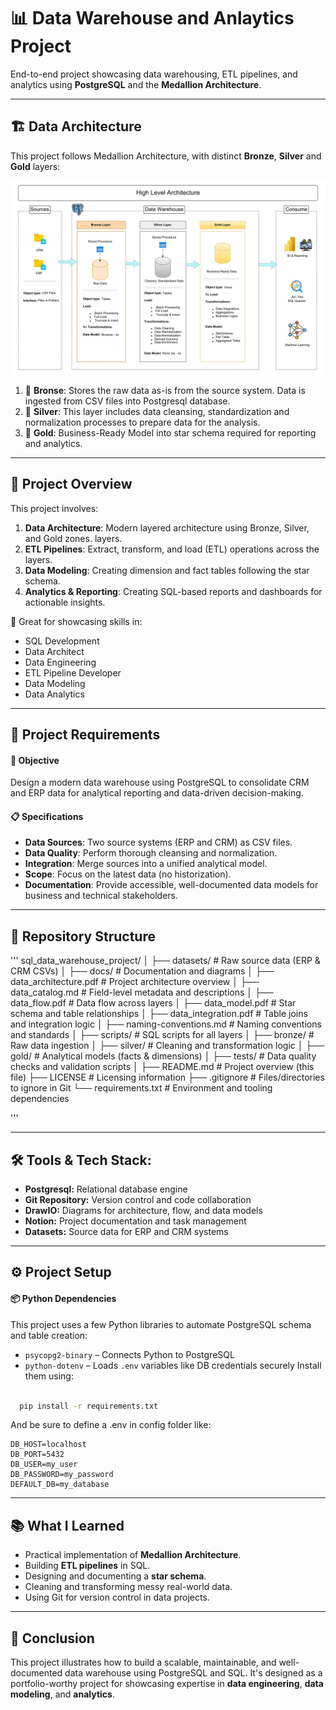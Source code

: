 # 📊 Data Warehouse and Anlaytics Project
End-to-end project showcasing data warehousing, ETL pipelines, and analytics using **PostgreSQL** and the **Medallion Architecture**.

---
## 🏗️ Data Architecture
This project follows Medallion Architecture, with distinct **Bronze**, **Silver** and **Gold** layers:

![Data Architecture](docs/data_architecture.png)

1. 🥉 **Bronse**: Stores the raw data as-is from the source system. Data is ingested from CSV files into Postgresql database.
2. 🥈 **Silver**: This layer includes data cleansing, standardization and normalization processes to prepare data for the analysis.
3. 🥇 **Gold**: Business-Ready Model into star schema required for reporting and analytics.

---
## 🚧 Project Overview
This project involves:

1. **Data Architecture**: Modern layered architecture using Bronze, Silver, and Gold zones. layers.
2. **ETL Pipelines**: Extract, transform, and load (ETL) operations across the layers.
3. **Data Modeling**: Creating dimension and fact tables following the star schema.
4. **Analytics & Reporting**: Creating SQL-based reports and dashboards for actionable insights.

🎯 Great for showcasing skills in:
- SQL Development
- Data Architect
- Data Engineering  
- ETL Pipeline Developer  
- Data Modeling  
- Data Analytics
---
## 🚀 Project Requirements

#### 🎯 Objective
Design a modern data warehouse using PostgreSQL to consolidate CRM and ERP data for analytical reporting and data-driven decision-making.

#### 📋 Specifications
- **Data Sources**: Two source systems (ERP and CRM) as CSV files.
- **Data Quality**: Perform thorough cleansing and normalization.
- **Integration**: Merge sources into a unified analytical model.
- **Scope**: Focus on the latest data (no historization).
- **Documentation**: Provide accessible, well-documented data models for business and technical stakeholders.

---
## 📁 Repository Structure
'''
sql_data_warehouse_project/
│
├── datasets/                           # Raw source data (ERP & CRM CSVs)
│
├── docs/                               # Documentation and diagrams
│   ├── data_architecture.pdf           # Project architecture overview
│   ├── data_catalog.md                 # Field-level metadata and descriptions
│   ├── data_flow.pdf                   # Data flow across layers
│   ├── data_model.pdf                  # Star schema and table relationships
│   ├── data_integration.pdf            # Table joins and integration logic
│   ├── naming-conventions.md           # Naming conventions and standards
│
├── scripts/                            # SQL scripts for all layers
│   ├── bronze/                         # Raw data ingestion
│   ├── silver/                         # Cleaning and transformation logic
│   ├── gold/                           # Analytical models (facts & dimensions)
│
├── tests/                              # Data quality checks and validation scripts
│
├── README.md                           # Project overview (this file)
├── LICENSE                             # Licensing information
├── .gitignore                          # Files/directories to ignore in Git
└── requirements.txt                    # Environment and tooling dependencies

'''

---
## 🛠️ Tools & Tech Stack:
- **Postgresql:** Relational database engine 
- **Git Repository:** Version control and code collaboration
- **DrawIO:** Diagrams for architecture, flow, and data models
- **Notion:** Project documentation and task management
- **Datasets:** Source data for ERP and CRM systems

---
## ⚙️ Project Setup
#### 📦 Python Dependencies
This project uses a few Python libraries to automate PostgreSQL schema and table creation:
- `psycopg2-binary` – Connects Python to PostgreSQL
- `python-dotenv` – Loads `.env` variables like DB credentials securely
Install them using:
```bash

  pip install -r requirements.txt

```
And be sure to define a .env in config folder like:
```env
DB_HOST=localhost
DB_PORT=5432
DB_USER=my_user
DB_PASSWORD=my_password
DEFAULT_DB=my_database
```
---
## 📚 What I Learned
- Practical implementation of **Medallion Architecture**.
- Building **ETL pipelines** in SQL.
- Designing and documenting a **star schema**.
- Cleaning and transforming messy real-world data.
- Using Git for version control in data projects.
---
## 🥁 Conclusion
This project illustrates how to build a scalable, maintainable, and well-documented data warehouse using PostgreSQL and SQL. It's designed as a portfolio-worthy project for showcasing expertise in **data engineering**, **data modeling**, and **analytics**.
